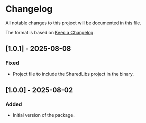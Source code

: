 # Changelog

All notable changes to this project will be documented in this file.

The format is based on [Keep a Changelog](https://keepachangelog.com/en/1.1.0/).

## [1.0.1] - 2025-08-08

### Fixed

- Project file to include the SharedLibs project in the binary.

## [1.0.0] - 2025-08-02

### Added

- Initial version of the package.
